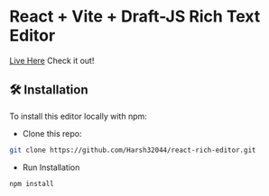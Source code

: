 # React + Vite + Draft-JS Rich Text Editor

[Live Here](https://react-sorcerer-draft.netlify.app/) Check it out!
## 🛠 Installation

To install this editor locally with npm:

- Clone this repo:
```bash
git clone https://github.com/Harsh32044/react-rich-editor.git
```
- Run Installation
```bash
npm install
```
